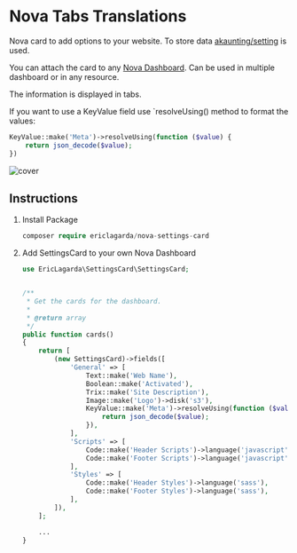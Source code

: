 # Nova Tabs Translations


Nova card to add options to your website. To store data [akaunting/setting](https://github.com/akaunting/setting) is used. 

You can attach the card to any [Nova Dashboard](https://nova.laravel.com/docs/2.0/customization/dashboards.html#default-dashboard). Can be used in multiple dashboard or in any resource.

The information is displayed in tabs.

If you want to use a KeyValue field use `resolveUsing() method to format the values:

```php
KeyValue::make('Meta')->resolveUsing(function ($value) {
	return json_decode($value);
})
```

![cover](https://user-images.githubusercontent.com/74367/68877274-17e05f00-0706-11ea-9690-2485ba896c41.png)


## Instructions

1. Install Package
	```php
	composer require ericlagarda/nova-settings-card
	```


2. Add SettingsCard to your own Nova Dashboard

	```php
	use EricLagarda\SettingsCard\SettingsCard;


	/**
     * Get the cards for the dashboard.
     *
     * @return array
     */
    public function cards()
    {
	    return [
	        (new SettingsCard)->fields([
	            'General' => [
	                Text::make('Web Name'),
	                Boolean::make('Activated'),
	                Trix::make('Site Description'),
	                Image::make('Logo')->disk('s3'),
	                KeyValue::make('Meta')->resolveUsing(function ($value) {
	                    return json_decode($value);
	                }),
	            ],
	            'Scripts' => [
	                Code::make('Header Scripts')->language('javascript'),
	                Code::make('Footer Scripts')->language('javascript'),
	            ],
	            'Styles' => [
	                Code::make('Header Styles')->language('sass'),
	                Code::make('Footer Styles')->language('sass'),
	            ],
	        ]),
	    ];

        ...
    }
    ```
